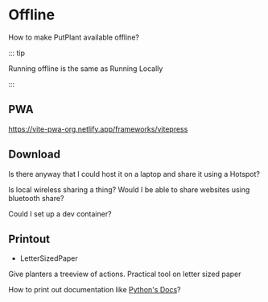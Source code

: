 # Offline

How to make PutPlant available offline?

::: tip

Running offline is the same as Running Locally

:::

## PWA

https://vite-pwa-org.netlify.app/frameworks/vitepress

## Download

Is there anyway that I could host it on a laptop and share it using a Hotspot?

Is local wireless sharing a thing? Would I be able to share websites using bluetooth share?

Could I set up a dev container?

## Printout

- LetterSizedPaper

Give planters a treeview of actions. Practical tool on letter sized paper

How to print out documentation like [Python's Docs](https://docs.python.org/3/download.html)?